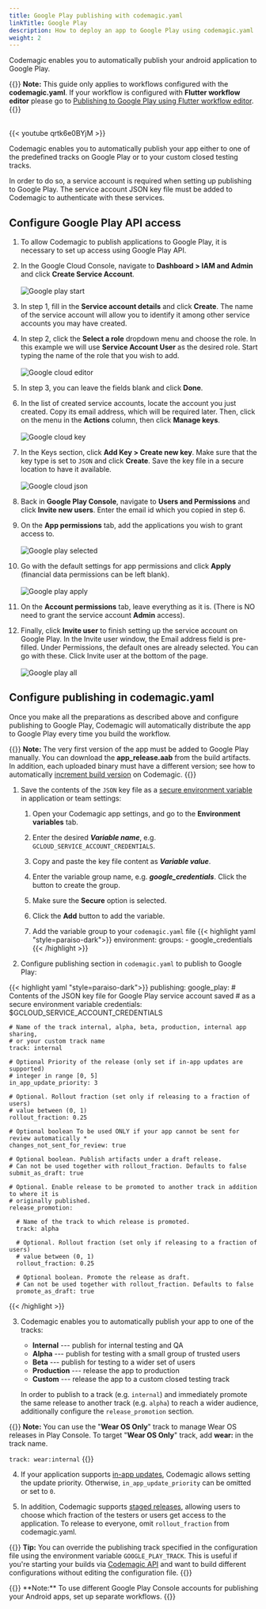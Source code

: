 ```yaml
---
title: Google Play publishing with codemagic.yaml
linkTitle: Google Play
description: How to deploy an app to Google Play using codemagic.yaml
weight: 2
---
```


Codemagic enables you to automatically publish your android application to Google Play.

{{<notebox>}}
**Note:** This guide only applies to workflows configured with the **codemagic.yaml**. If your workflow is configured with **Flutter workflow editor** please go to [Publishing to Google Play using Flutter workflow editor](../publishing/publishing-to-google-play).
{{</notebox>}}<br><br>

{{< youtube qrtk6e0BYjM >}}

Codemagic enables you to automatically publish your app either to one of the predefined tracks on Google Play or to your custom closed testing tracks.

In order to do so, a service account is required when setting up publishing to Google Play. The service account JSON key file must be added to Codemagic to authenticate with these services.

## Configure Google Play API access

1. To allow Codemagic to publish applications to Google Play, it is necessary to set up access using Google Play API.

2. In the Google Cloud Console, navigate to **Dashboard > IAM and Admin** and click **Create Service Account**.<br><br>
   ![Google play start](../uploads/gcp_service_user.png)

3. In step 1, fill in the **Service account details** and click **Create**. The name of the service account will allow you to identify it among other service accounts you may have created.

4. In step 2, click the **Select a role** dropdown menu and choose the role. In this example we will use **Service Account User** as the desired role. Start typing the name of the role that you wish to add.<br><br>
   ![Google cloud editor](../uploads/google_cloud_two.png)

5. In step 3, you can leave the fields blank and click **Done**.

6. In the list of created service accounts, locate the account you just created. Copy its email address, which will be required later. Then, click on the menu in the **Actions** column, then click **Manage keys**.<br><br>
   ![Google cloud key](../uploads/google_cloud_three.png)

7. In the Keys section, click **Add Key > Create new key**. Make sure that the key type is set to `JSON` and click **Create**. Save the key file in a secure location to have it available.<br><br>
   ![Google cloud json](../uploads/google_cloud_four.png)

8. Back in **Google Play Console**, navigate to **Users and Permissions** and click **Invite new users**. Enter the email id which you copied in step 6.<br>

9. On the **App permissions** tab, add the applications you wish to grant access to.<br><br>
   ![Google play selected](../uploads/s3.png)

10. Go with the default settings for app permissions and click **Apply** (financial data permissions can be left blank).<br><br>
    ![Google play apply](../uploads/s4.png)

11. On the **Account permissions** tab, leave everything as it is. (There is NO need to grant the service account **Admin** access).

12. Finally, click **Invite user** to finish setting up the service account on Google Play. In the Invite user window, the Email address field is pre-filled. Under Permissions, the default ones are already selected. You can go with these. Click Invite user at the bottom of the page.<br><br>
    ![Google play all](../uploads/s5.png)

## Configure publishing in codemagic.yaml

Once you make all the preparations as described above and configure publishing to Google Play, Codemagic will automatically distribute the app to Google Play every time you build the workflow.

{{<notebox>}}
**Note:** The very first version of the app must be added to Google Play manually. You can download the **app_release.aab** from the build artifacts. In addition, each uploaded binary must have a different version; see how to automatically [increment build version](../building/build-versioning/ 'Build versioning') on Codemagic.
{{</notebox>}}

1. Save the contents of the `JSON` key file as a [secure environment variable](../variables/environment-variable-groups/#storing-sensitive-valuesfiles) in application or team settings:

   1. Open your Codemagic app settings, and go to the **Environment variables** tab.
   2. Enter the desired **_Variable name_**, e.g. `GCLOUD_SERVICE_ACCOUNT_CREDENTIALS`.
   3. Copy and paste the key file content as **_Variable value_**.
   4. Enter the variable group name, e.g. **_google_credentials_**. Click the button to create the group.
   5. Make sure the **Secure** option is selected.
   6. Click the **Add** button to add the variable.

   7. Add the variable group to your `codemagic.yaml` file
      {{< highlight yaml "style=paraiso-dark">}}
      environment:
      groups: - google_credentials
      {{< /highlight >}}

2. Configure publishing section in `codemagic.yaml` to publish to Google Play:

{{< highlight yaml "style=paraiso-dark">}}
publishing:
  google_play: 
    # Contents of the JSON key file for Google Play service account saved 
    # as a secure environment variable
    credentials: $GCLOUD_SERVICE_ACCOUNT_CREDENTIALS

    # Name of the track internal, alpha, beta, production, internal app sharing,
    # or your custom track name
    track: internal

    # Optional Priority of the release (only set if in-app updates are supported)
    # integer in range [0, 5]
    in_app_update_priority: 3

    # Optional. Rollout fraction (set only if releasing to a fraction of users)
    # value between (0, 1)
    rollout_fraction: 0.25

    # Optional boolean To be used ONLY if your app cannot be sent for review automatically *
    changes_not_sent_for_review: true

    # Optional boolean. Publish artifacts under a draft release.
    # Can not be used together with rollout_fraction. Defaults to false
    submit_as_draft: true

    # Optional. Enable release to be promoted to another track in addition to where it is
    # originally published.
    release_promotion:

      # Name of the track to which release is promoted.
      track: alpha

      # Optional. Rollout fraction (set only if releasing to a fraction of users)
      # value between (0, 1)
      rollout_fraction: 0.25

      # Optional boolean. Promote the release as draft.
      # Can not be used together with rollout_fraction. Defaults to false
      promote_as_draft: true

{{< /highlight >}}

3. Codemagic enables you to automatically publish your app to one of the tracks:

   - **Internal** --- publish for internal testing and QA
   - **Alpha** --- publish for testing with a small group of trusted users
   - **Beta** --- publish for testing to a wider set of users
   - **Production** --- release the app to production
   - **Custom** --- release the app to a custom closed testing track

   In order to publish to a track (e.g. `internal`) and immediately promote the same release to another track (e.g. `alpha`) to reach a wider audience, additionally configure the `release_promotion` section.

{{<notebox>}}
**Note:** You can use the "**Wear OS Only**" track to manage Wear OS releases in Play Console.
To target "**Wear OS Only**" track, add **wear:** in the track name.

`track: wear:internal`
{{</notebox>}}

4. If your application supports [in-app updates](https://developer.android.com/guide/playcore/in-app-updates), Codemagic allows setting the update priority. Otherwise, `in_app_update_priority` can be omitted or set to `0`.

5. In addition, Codemagic supports [staged releases](https://support.google.com/googleplay/android-developer/answer/6346149?hl=en), allowing users to choose which fraction of the testers or users get access to the application. To release to everyone, omit `rollout_fraction` from codemagic.yaml.

{{<notebox>}}
**Tip:** You can override the publishing track specified in the configuration file using the environment variable `GOOGLE_PLAY_TRACK`. This is useful if you're starting your builds via [Codemagic API](../rest-api/overview/) and want to build different configurations without editing the configuration file.
{{</notebox>}}

</p>
{{<notebox>}}
**Note:** To use different Google Play Console accounts for publishing your Android apps, set up separate workflows. 
{{</notebox>}}
